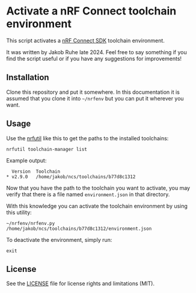 # Activate a nRF Connect toolchain environment

This script activates a [nRF Connect SDK](https://github.com/nrfconnect/sdk-nrf)
toolchain environment.

It was written by Jakob Ruhe late 2024. Feel free to say something if you find
the script useful or if you have any suggestions for improvements!

## Installation

Clone this repository and put it somewhere. In this documentation it is assumed
that you clone it into `~/nrfenv` but you can put it wherever you want.

## Usage

Use the
[nrfutil](https://www.nordicsemi.com/Products/Development-tools/nRF-Util) like
this to get the paths to the installed toolchains:

``` shell
nrfutil toolchain-manager list
```

Example output:

```
  Version  Toolchain
* v2.9.0   /home/jakob/ncs/toolchains/b77d8c1312
```

Now that you have the path to the toolchain you want to activate, you may verify
that there is a file named `environment.json` in that directory.

With this knowledge you can activate the toolchain environment by using this utility:

``` shell
~/nrfenv/nrfenv.py /home/jakob/ncs/toolchains/b77d8c1312/environment.json
```

To deactivate the environment, simply run:

``` shell
exit
```

## License
See the [LICENSE](LICENSE) file for license rights and limitations (MIT).
